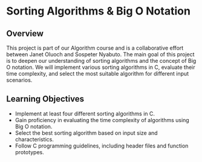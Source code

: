 # Sorting Algorithms & Big O Notation

## Overview

This project is part of our Algorithm course and is a collaborative effort between Janet Oluoch and Sospeter Nyabuto. The main goal of this project is to deepen our understanding of sorting algorithms and the concept of Big O notation. We will implement various sorting algorithms in C, evaluate their time complexity, and select the most suitable algorithm for different input scenarios.

## Learning Objectives

- Implement at least four different sorting algorithms in C.
- Gain proficiency in evaluating the time complexity of algorithms using Big O notation.
- Select the best sorting algorithm based on input size and characteristics.
- Follow C programming guidelines, including header files and function prototypes.

